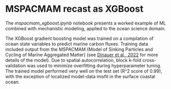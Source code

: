 <h1>MSPACMAM recast as XGBoost</h1>
<p> The <em>mspacmam_xgboost.ipynb</em> notebook presents a worked example of ML combined with mechanistic modeling, applied to the ocean science domain.</>
<p>The XGBoost gradient boosting model was trained on a compilation of ocean state variables to predict marine carbon fluxes. Training data included output from the MSPACMAM (Model of Sinking Particles and Cycling of Marine Aggregated Matter) (see <a href="https://doi.org/10.1029/2021GB007131">Dinauer et al., 2022</a> for more details of the model). Due to spatial autocorrelation, block k-fold cross-validation was used to minimize overfitting during hyperparameter tuning. The trained model performed very well on the test set (R^2 score of 0.99), with the exception of localized model-data misfit in the surface coastal ocean.</p>
